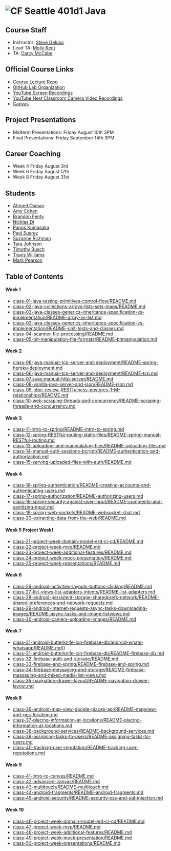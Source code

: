 # ![CF](http://i.imgur.com/7v5ASc8.png) Seattle 401d1 Java

## Course Staff
* Instructor: [Steve Geluso](http://github.com/)
* Lead TA: [Molly Kent](http://github.com/mollyfish)
* TA: [Darcy McCabe](http://github.com/darms)

## Official Course Links
* [Course Lecture Repo](https://github.com/codefellows/seattle-java-401d1)
* [GitHub Lab Organization](https://github.com/codefellows-seattle-java-401d1)
* [YouTube Screen Recordings](https://www.youtube.com/playlist?list=PLVngfM2hsbi8WE0FRYt2Ffzje0JE_g3C_)
* [YouTube Nest Classroom Camera Video Recordings](https://www.youtube.com/playlist?list=PLVngfM2hsbi9_tCWBX2YiN5YEt2Zwtupz)
* [Canvas](https://canvas.instructure.com/courses/1275855?invitation=2r8oiMQxWUciByi06iHqPZ3sm4R8D0McaTbPwl6f)

## Project Presentations
* Midterm Presentations: Friday August 10th 3PM
* Final Presentations: Friday September 14th 3PM

## Career Coaching
* Week 4 Friday August 3rd
* Week 6 Friday August 17th
* Week 8 Friday August 31st

## Students
* [Ahmed Osman](http://github.com/AOhassan)
* [Amy Cohen](https://github.com/AmyCohen)
* [Brandon Fenty](https://github.com/brandon-fenty)
* [Nicklas Di](https://github.com/Seiyaroo)
* [Panos Kumasaka](http://github.com/spinaltaper)
* [Paul Suarez ](https://github.com/PaulSuarez1)
* [Suzanne Richman](https://github.com/FavoredFortune)
* [Tara Johnson](https://github.com/tara-johnson)
* [Timothy Busch](https://github.com/GoldBeardSea)
* [Travis Williams ](https://github.com/thetravisw)
* [Mark Pearson](https://github.com/louiethe17th)

## Table of Contents

#### Week 1
* [class-01-java-testing-primitives-control-flow/README.md](./class-01-java-testing-primitives-control-flow/README.md)
* [class-02-java-collections-arrays-lists-sets-maps/README.md](./class-02-java-collections-arrays-lists-sets-maps/README.md)
* [class-03-java-classes-generics-inheritance-specification-vs-implementation/README-array-vs-list.md](./class-03-java-classes-generics-inheritance-specification-vs-implementation/README-array-vs-list.md)
* [class-03-java-classes-generics-inheritance-specification-vs-implementation/README-unit-tests-and-classes.md](./class-03-java-classes-generics-inheritance-specification-vs-implementation/README-unit-tests-and-classes.md)
* [class-04-scanner-file-processing/README.md](./class-04-scanner-file-processing/README.md)
* [class-05-bit-manipulation-file-formats/README-bitmanipulation.md](./class-05-bit-manipulation-file-formats/README-bitmanipulation.md)

#### Week 2
* [class-06-java-manual-tcp-server-and-deployment/README-spring-heroku-deployment.md](./class-06-java-manual-tcp-server-and-deployment/README-spring-heroku-deployment.md)
* [class-06-java-manual-tcp-server-and-deployment/README-tcp.md](./class-06-java-manual-tcp-server-and-deployment/README-tcp.md)
* [class-07-java-manual-http-server/README.md](./class-07-java-manual-http-server/README.md)
* [class-08-vanilla-java-server-and-json/README-json.md](./class-08-vanilla-java-server-and-json/README-json.md)
* [class-09-jdbc-review-RESTfulness-postgres-1-M-relationships/README.md](./class-09-jdbc-review-RESTfulness-postgres-1-M-relationships/README.md)
* [class-10-web-scraping-threads-and-concurrency/README-scraping-threads-and-concurrency.md](./class-10-web-scraping-threads-and-concurrency/README-scraping-threads-and-concurrency.md)

#### Week 3
* [class-11-intro-to-spring/README-intro-to-spring.md](./class-11-intro-to-spring/README-intro-to-spring.md)
* [class-12-spring-RESTful-routing-static-files/README-spring-manual-RESTful-routing.md](./class-12-spring-RESTful-routing-static-files/README-spring-manual-RESTful-routing.md)
* [class-13-uploading-and-manipulating-files/README-uploading-files.md](./class-13-uploading-and-manipulating-files/README-uploading-files.md)
* [class-14-manual-auth-sessions-bcrypt/README-authentication-and-authorization.md](./class-14-manual-auth-sessions-bcrypt/README-authentication-and-authorization.md)
* [class-15-serving-uploaded-files-with-auth/README.md](./class-15-serving-uploaded-files-with-auth/README.md)

#### Week 4
* [class-16-spring-authentication/README-creating-accounts-and-authenticating-users.md](./class-16-spring-authentication/README-creating-accounts-and-authenticating-users.md)
* [class-17-spring-authorization/README-authorizing-users.md](./class-17-spring-authorization/README-authorizing-users.md)
* [class-18-spring-security-against-user-input/README-comments-and-sanitizing-input.md](./class-18-spring-security-against-user-input/README-comments-and-sanitizing-input.md)
* [class-19-spring-web-sockets/README-websocket-chat.md](./class-19-spring-web-sockets/README-websocket-chat.md)
* [class-20-extracting-data-from-the-web/README.md](./class-20-extracting-data-from-the-web/README.md)

#### Week 5 Project Week!
* [class-21-project-week-domain-model-erd-ci-cd/README.md](./class-21-project-week-domain-model-erd-ci-cd/README.md)
* [class-22-project-week-mvp/README.md](./class-22-project-week-mvp/README.md)
* [class-23-project-week-additional-features/README.md](./class-23-project-week-additional-features/README.md)
* [class-24-project-week-mock-presentation/README.md](./class-24-project-week-mock-presentation/README.md)
* [class-25-project-week-presentations/README.md](./class-25-project-week-presentations/README.md)

#### Week 6
* [class-26-android-activities-layouts-buttons-clicking/README.md](./class-26-android-activities-layouts-buttons-clicking/README.md)
* [class-27-list-views-list-adapters-intents/README-list-adapters.md](./class-27-list-views-list-adapters-intents/README-list-adapters.md)
* [class-28-android-persistent-storage-sharedprefs-network/README-shared-preferences-and-network-requests.md](./class-28-android-persistent-storage-sharedprefs-network/README-shared-preferences-and-network-requests.md)
* [class-29-android-internet-requests-async-tasks-downloading-images/README-async-tasks-and-image-listviews.md](./class-29-android-internet-requests-async-tasks-downloading-images/README-async-tasks-and-image-listviews.md)
* [class-30-android-camera-uploading-images/README.md](./class-30-android-camera-uploading-images/README.md)

#### Week 7
* [class-31-android-butterknife-ion-firebase-db/android-whats-whatsapp/README.md)](./class-31-android-butterknife-ion-firebase-db/android-whats-whatsapp/README.md))
* [class-31-android-butterknife-ion-firebase-db/README-firebase-db.md](./class-31-android-butterknife-ion-firebase-db/README-firebase-db.md)
* [class-32-firebase-auth-and-storage/README.md](./class-32-firebase-auth-and-storage/README.md)
* [class-33-firebase-and-spring/README-firebase-and-spring.md](./class-33-firebase-and-spring/README-firebase-and-spring.md)
* [class-34-firebase-messaging-and-storage/README-firebase-messaging-and-mixed-media-list-views.md](./class-34-firebase-messaging-and-storage/README-firebase-messaging-and-mixed-media-list-views.md)
* [class-35-navigation-drawer-layout/README-navigation-drawer-layout.md](./class-35-navigation-drawer-layout/README-navigation-drawer-layout.md)

#### Week 8
* [class-36-android-map-view-google-places-api/README-mapview-and-gps-location.md](./class-36-android-map-view-google-places-api/README-mapview-and-gps-location.md)
* [class-37-placing-information-at-locations/README-placing-information-at-locations.md](./class-37-placing-information-at-locations/README-placing-information-at-locations.md)
* [class-38-background-services/README-background-services.md](./class-38-background-services/README-background-services.md)
* [class-39-assigning-tasks-to-users/README-assigning-tasks-to-users.md](./class-39-assigning-tasks-to-users/README-assigning-tasks-to-users.md)
* [class-40-tracking-user-reputation/README-tracking-user-reputations.md](./class-40-tracking-user-reputation/README-tracking-user-reputations.md)

#### Week 9
* [class-41-intro-to-canvas/README.md](./class-41-intro-to-canvas/README.md)
* [class-42-advanced-canvas/README.md](./class-42-advanced-canvas/README.md)
* [class-43-multitouch/README-multitouch.md](./class-43-multitouch/README-multitouch.md)
* [class-44-android-fragments/README-android-fragments.md](./class-44-android-fragments/README-android-fragments.md)
* [class-45-android-security/README-security-xss-and-sql-injection.md](./class-45-android-security/README-security-xss-and-sql-injection.md)

#### Week 10
* [class-46-project-week-domain-model-erd-ci-cd/README.md](./class-46-project-week-domain-model-erd-ci-cd/README.md)
* [class-47-project-week-mvp/README.md](./class-47-project-week-mvp/README.md)
* [class-48-project-week-additional-features/README.md](./class-48-project-week-additional-features/README.md)
* [class-49-project-week-mock-presentation/README.md](./class-49-project-week-mock-presentation/README.md)
* [class-50-project-week-presentations/README.md](./class-50-project-week-presentations/README.md)

